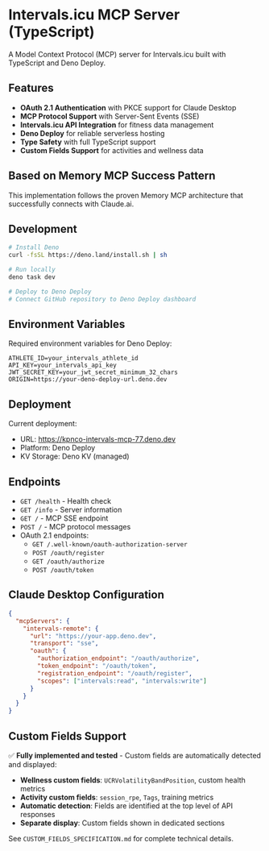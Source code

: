 # Intervals.icu MCP Server (TypeScript)

A Model Context Protocol (MCP) server for Intervals.icu built with TypeScript and Deno Deploy.

## Features

- **OAuth 2.1 Authentication** with PKCE support for Claude Desktop
- **MCP Protocol Support** with Server-Sent Events (SSE)
- **Intervals.icu API Integration** for fitness data management
- **Deno Deploy** for reliable serverless hosting
- **Type Safety** with full TypeScript support
- **Custom Fields Support** for activities and wellness data

## Based on Memory MCP Success Pattern

This implementation follows the proven Memory MCP architecture that successfully connects with Claude.ai.

## Development

```bash
# Install Deno
curl -fsSL https://deno.land/install.sh | sh

# Run locally
deno task dev

# Deploy to Deno Deploy
# Connect GitHub repository to Deno Deploy dashboard
```

## Environment Variables

Required environment variables for Deno Deploy:

```
ATHLETE_ID=your_intervals_athlete_id
API_KEY=your_intervals_api_key
JWT_SECRET_KEY=your_jwt_secret_minimum_32_chars
ORIGIN=https://your-deno-deploy-url.deno.dev
```

## Deployment

Current deployment:
- URL: https://kpnco-intervals-mcp-77.deno.dev
- Platform: Deno Deploy
- KV Storage: Deno KV (managed)

## Endpoints

- `GET /health` - Health check
- `GET /info` - Server information
- `GET /` - MCP SSE endpoint
- `POST /` - MCP protocol messages
- OAuth 2.1 endpoints:
  - `GET /.well-known/oauth-authorization-server`
  - `POST /oauth/register`
  - `GET /oauth/authorize` 
  - `POST /oauth/token`

## Claude Desktop Configuration

```json
{
  "mcpServers": {
    "intervals-remote": {
      "url": "https://your-app.deno.dev",
      "transport": "sse",
      "oauth": {
        "authorization_endpoint": "/oauth/authorize",
        "token_endpoint": "/oauth/token", 
        "registration_endpoint": "/oauth/register",
        "scopes": ["intervals:read", "intervals:write"]
      }
    }
  }
}
```

## Custom Fields Support

✅ **Fully implemented and tested** - Custom fields are automatically detected and displayed:

- **Wellness custom fields**: `UCRVolatilityBandPosition`, custom health metrics
- **Activity custom fields**: `session_rpe`, `Tags`, training metrics
- **Automatic detection**: Fields are identified at the top level of API responses
- **Separate display**: Custom fields shown in dedicated sections

See `CUSTOM_FIELDS_SPECIFICATION.md` for complete technical details.